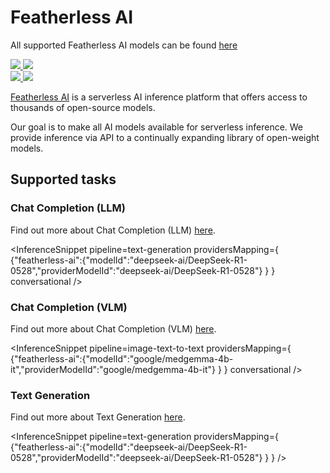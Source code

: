 <!---
WARNING

This markdown file has been generated from a script. Please do not edit it directly.

### Template

If you want to update the content related to featherless-ai's description, please edit the template file under `https://github.com/huggingface/hub-docs/tree/main/scripts/inference-providers/templates/providers/featherless-ai.handlebars`.

### Logos

If you want to update featherless-ai's logo, upload a file by opening a PR on https://huggingface.co/datasets/huggingface/documentation-images/tree/main/inference-providers/logos. Ping @wauplin and @celinah on the PR to let them know you uploaded a new logo.
Logos must be in .png format and be named `featherless-ai-light.png` and `featherless-ai-dark.png`. Visit https://huggingface.co/settings/theme to switch between light and dark mode and check that the logos are displayed correctly.

### Generation script

For more details, check out the `generate.ts` script: https://github.com/huggingface/hub-docs/blob/main/scripts/inference-providers/scripts/generate.ts.
--->

# Featherless AI

<Tip>

All supported Featherless AI models can be found [here](https://huggingface.co/models?inference_provider=featherless-ai&sort=trending)

</Tip>

<div class="flex justify-center">
    <a href="https://featherless.ai/" target="_blank">
        <img class="block dark:hidden" src="https://huggingface.co/datasets/huggingface/documentation-images/resolve/main/inference-providers/logos/featherless-ai-light.png"/>
        <img class="hidden dark:block" src="https://huggingface.co/datasets/huggingface/documentation-images/resolve/main/inference-providers/logos/featherless-ai-dark.png"/>
    </a>
</div>

<div class="flex">
    <a href="https://huggingface.co/featherless-ai" target="_blank">
        <img class="block dark:hidden" src="https://huggingface.co/datasets/huggingface/badges/resolve/main/follow-us-on-hf-lg.svg"/>
        <img class="hidden dark:block" src="https://huggingface.co/datasets/huggingface/badges/resolve/main/follow-us-on-hf-lg-dark.svg"/>
    </a>
</div>

[Featherless AI](https://featherless.ai) is a serverless AI inference platform that offers access to thousands of open-source models. 

Our goal is to make all AI models available for serverless inference. We provide inference via API to a continually expanding library of open-weight models.

## Supported tasks


### Chat Completion (LLM)

Find out more about Chat Completion (LLM) [here](../tasks/chat-completion).

<InferenceSnippet
    pipeline=text-generation
    providersMapping={ {"featherless-ai":{"modelId":"deepseek-ai/DeepSeek-R1-0528","providerModelId":"deepseek-ai/DeepSeek-R1-0528"} } }
conversational />


### Chat Completion (VLM)

Find out more about Chat Completion (VLM) [here](../tasks/chat-completion).

<InferenceSnippet
    pipeline=image-text-to-text
    providersMapping={ {"featherless-ai":{"modelId":"google/medgemma-4b-it","providerModelId":"google/medgemma-4b-it"} } }
conversational />


### Text Generation

Find out more about Text Generation [here](../tasks/text_generation).

<InferenceSnippet
    pipeline=text-generation
    providersMapping={ {"featherless-ai":{"modelId":"deepseek-ai/DeepSeek-R1-0528","providerModelId":"deepseek-ai/DeepSeek-R1-0528"} } }
/>

